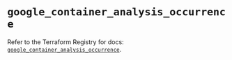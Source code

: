 # `google_container_analysis_occurrence`

Refer to the Terraform Registry for docs: [`google_container_analysis_occurrence`](https://registry.terraform.io/providers/hashicorp/google-beta/6.48.0/docs/resources/google_container_analysis_occurrence).
